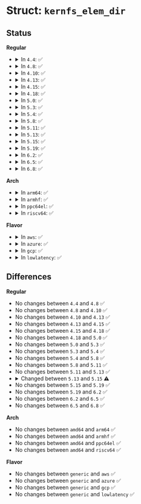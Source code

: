 # Struct: <code>kernfs_elem_dir</code>

## Status
<b>Regular</b>
<ul>
<li>
<details>
<summary>In <code>4.4</code>: ✅</summary>

```c
struct kernfs_elem_dir {
    long unsigned int subdirs;
    struct rb_root children;
    struct kernfs_root *root;
};
```
</details>
</li>
<li>
<details>
<summary>In <code>4.8</code>: ✅</summary>

```c
struct kernfs_elem_dir {
    long unsigned int subdirs;
    struct rb_root children;
    struct kernfs_root *root;
};
```
</details>
</li>
<li>
<details>
<summary>In <code>4.10</code>: ✅</summary>

```c
struct kernfs_elem_dir {
    long unsigned int subdirs;
    struct rb_root children;
    struct kernfs_root *root;
};
```
</details>
</li>
<li>
<details>
<summary>In <code>4.13</code>: ✅</summary>

```c
struct kernfs_elem_dir {
    long unsigned int subdirs;
    struct rb_root children;
    struct kernfs_root *root;
};
```
</details>
</li>
<li>
<details>
<summary>In <code>4.15</code>: ✅</summary>

```c
struct kernfs_elem_dir {
    long unsigned int subdirs;
    struct rb_root children;
    struct kernfs_root *root;
};
```
</details>
</li>
<li>
<details>
<summary>In <code>4.18</code>: ✅</summary>

```c
struct kernfs_elem_dir {
    long unsigned int subdirs;
    struct rb_root children;
    struct kernfs_root *root;
};
```
</details>
</li>
<li>
<details>
<summary>In <code>5.0</code>: ✅</summary>

```c
struct kernfs_elem_dir {
    long unsigned int subdirs;
    struct rb_root children;
    struct kernfs_root *root;
};
```
</details>
</li>
<li>
<details>
<summary>In <code>5.3</code>: ✅</summary>

```c
struct kernfs_elem_dir {
    long unsigned int subdirs;
    struct rb_root children;
    struct kernfs_root *root;
};
```
</details>
</li>
<li>
<details>
<summary>In <code>5.4</code>: ✅</summary>

```c
struct kernfs_elem_dir {
    long unsigned int subdirs;
    struct rb_root children;
    struct kernfs_root *root;
};
```
</details>
</li>
<li>
<details>
<summary>In <code>5.8</code>: ✅</summary>

```c
struct kernfs_elem_dir {
    long unsigned int subdirs;
    struct rb_root children;
    struct kernfs_root *root;
};
```
</details>
</li>
<li>
<details>
<summary>In <code>5.11</code>: ✅</summary>

```c
struct kernfs_elem_dir {
    long unsigned int subdirs;
    struct rb_root children;
    struct kernfs_root *root;
};
```
</details>
</li>
<li>
<details>
<summary>In <code>5.13</code>: ✅</summary>

```c
struct kernfs_elem_dir {
    long unsigned int subdirs;
    struct rb_root children;
    struct kernfs_root *root;
};
```
</details>
</li>
<li>
<details>
<summary>In <code>5.15</code>: ✅</summary>

```c
struct kernfs_elem_dir {
    long unsigned int subdirs;
    struct rb_root children;
    struct kernfs_root *root;
    long unsigned int rev;
};
```
</details>
</li>
<li>
<details>
<summary>In <code>5.19</code>: ✅</summary>

```c
struct kernfs_elem_dir {
    long unsigned int subdirs;
    struct rb_root children;
    struct kernfs_root *root;
    long unsigned int rev;
};
```
</details>
</li>
<li>
<details>
<summary>In <code>6.2</code>: ✅</summary>

```c
struct kernfs_elem_dir {
    long unsigned int subdirs;
    struct rb_root children;
    struct kernfs_root *root;
    long unsigned int rev;
};
```
</details>
</li>
<li>
<details>
<summary>In <code>6.5</code>: ✅</summary>

```c
struct kernfs_elem_dir {
    long unsigned int subdirs;
    struct rb_root children;
    struct kernfs_root *root;
    long unsigned int rev;
};
```
</details>
</li>
<li>
<details>
<summary>In <code>6.8</code>: ✅</summary>

```c
struct kernfs_elem_dir {
    long unsigned int subdirs;
    struct rb_root children;
    struct kernfs_root *root;
    long unsigned int rev;
};
```
</details>
</li>
</ul>
<b>Arch</b>
<ul>
<li>
<details>
<summary>In <code>arm64</code>: ✅</summary>

```c
struct kernfs_elem_dir {
    long unsigned int subdirs;
    struct rb_root children;
    struct kernfs_root *root;
};
```
</details>
</li>
<li>
<details>
<summary>In <code>armhf</code>: ✅</summary>

```c
struct kernfs_elem_dir {
    long unsigned int subdirs;
    struct rb_root children;
    struct kernfs_root *root;
};
```
</details>
</li>
<li>
<details>
<summary>In <code>ppc64el</code>: ✅</summary>

```c
struct kernfs_elem_dir {
    long unsigned int subdirs;
    struct rb_root children;
    struct kernfs_root *root;
};
```
</details>
</li>
<li>
<details>
<summary>In <code>riscv64</code>: ✅</summary>

```c
struct kernfs_elem_dir {
    long unsigned int subdirs;
    struct rb_root children;
    struct kernfs_root *root;
};
```
</details>
</li>
</ul>
<b>Flavor</b>
<ul>
<li>
<details>
<summary>In <code>aws</code>: ✅</summary>

```c
struct kernfs_elem_dir {
    long unsigned int subdirs;
    struct rb_root children;
    struct kernfs_root *root;
};
```
</details>
</li>
<li>
<details>
<summary>In <code>azure</code>: ✅</summary>

```c
struct kernfs_elem_dir {
    long unsigned int subdirs;
    struct rb_root children;
    struct kernfs_root *root;
};
```
</details>
</li>
<li>
<details>
<summary>In <code>gcp</code>: ✅</summary>

```c
struct kernfs_elem_dir {
    long unsigned int subdirs;
    struct rb_root children;
    struct kernfs_root *root;
};
```
</details>
</li>
<li>
<details>
<summary>In <code>lowlatency</code>: ✅</summary>

```c
struct kernfs_elem_dir {
    long unsigned int subdirs;
    struct rb_root children;
    struct kernfs_root *root;
};
```
</details>
</li>
</ul>

## Differences
<b>Regular</b>
<ul>
<li>
No changes between <code>4.4</code> and <code>4.8</code> ✅
</li>
<li>
No changes between <code>4.8</code> and <code>4.10</code> ✅
</li>
<li>
No changes between <code>4.10</code> and <code>4.13</code> ✅
</li>
<li>
No changes between <code>4.13</code> and <code>4.15</code> ✅
</li>
<li>
No changes between <code>4.15</code> and <code>4.18</code> ✅
</li>
<li>
No changes between <code>4.18</code> and <code>5.0</code> ✅
</li>
<li>
No changes between <code>5.0</code> and <code>5.3</code> ✅
</li>
<li>
No changes between <code>5.3</code> and <code>5.4</code> ✅
</li>
<li>
No changes between <code>5.4</code> and <code>5.8</code> ✅
</li>
<li>
No changes between <code>5.8</code> and <code>5.11</code> ✅
</li>
<li>
No changes between <code>5.11</code> and <code>5.13</code> ✅
</li>
<li>
<details>
<summary>Changed between <code>5.13</code> and <code>5.15</code> ⚠️</summary>
<ul>
<li>
<b>Field added. </b>
<code>long unsigned int rev</code>
</li>
</ul>
</details>
</li>
<li>
No changes between <code>5.15</code> and <code>5.19</code> ✅
</li>
<li>
No changes between <code>5.19</code> and <code>6.2</code> ✅
</li>
<li>
No changes between <code>6.2</code> and <code>6.5</code> ✅
</li>
<li>
No changes between <code>6.5</code> and <code>6.8</code> ✅
</li>
</ul>
<b>Arch</b>
<ul>
<li>
No changes between <code>amd64</code> and <code>arm64</code> ✅
</li>
<li>
No changes between <code>amd64</code> and <code>armhf</code> ✅
</li>
<li>
No changes between <code>amd64</code> and <code>ppc64el</code> ✅
</li>
<li>
No changes between <code>amd64</code> and <code>riscv64</code> ✅
</li>
</ul>
<b>Flavor</b>
<ul>
<li>
No changes between <code>generic</code> and <code>aws</code> ✅
</li>
<li>
No changes between <code>generic</code> and <code>azure</code> ✅
</li>
<li>
No changes between <code>generic</code> and <code>gcp</code> ✅
</li>
<li>
No changes between <code>generic</code> and <code>lowlatency</code> ✅
</li>
</ul>
